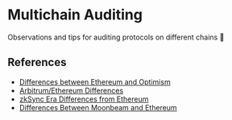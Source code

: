 # Multichain Auditing

Observations and tips for auditing protocols on different chains 🧐

## References

- [Differences between Ethereum and Optimism](https://community.optimism.io/docs/developers/build/differences/)
- [Arbitrum/Ethereum Differences](https://developer.arbitrum.io/arbitrum-ethereum-differences)
- [zkSync Era Differences from Ethereum](https://era.zksync.io/docs/dev/building-on-zksync/contracts/differences-with-ethereum.html)
- [Differences Between Moonbeam and Ethereum](https://docs.moonbeam.network/learn/features/eth-compatibility/)
